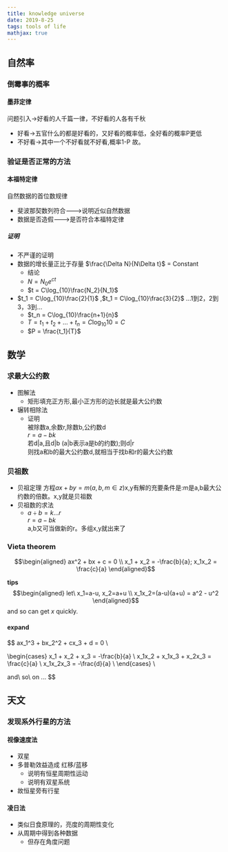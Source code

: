 ```yaml
---
title: knowledge universe
date: 2019-8-25
tags: tools of life
mathjax: true
---
```



## 自然率
### 倒霉事的概率
#### 墨菲定律
问题引入->好看的人千篇一律，不好看的人各有千秋
- 好看->五官什么的都是好看的，又好看的概率低，全好看的概率P更低
- 不好看->其中一个不好看就不好看,概率1-P
故。

### 验证是否正常的方法
#### 本福特定律
自然数据的首位数规律
- 斐波那契数列符合--->说明近似自然数据
- 数据是否造假--->是否符合本福特定律
##### 证明
- 不严谨的证明
- 数据的增长量正比于存量 $\frac{\Delta N}{N\Delta t}$ = Constant
    - 结论
    - $N = N_0e^{ct}$
    - $t = C\log_{10}\frac{N_2}{N_1}$
- $t_1 = C\log_{10}\frac{2}{1}$ ,$t_1 = C\log_{10}\frac{3}{2}$ ...1到2，2到3，3到... 
    - $t_n = C\log_{10}\frac{n+1}{n}$
    - $T = t_1+t_2+...+t_n = C\log_{10}{10} = C$
    - $P = \frac{t_1}{T}$ 

## 数学
### 求最大公约数
- 图解法
    - 矩形填充正方形,最小正方形的边长就是最大公约数
- 辗转相除法
    - 证明  
    被除数a,余数r,除数b,公约数d  
    $r=a-bk$  
    若d|a,且d|b (a|b表示a是b的约数);则d|r  
    则找a和b的最大公约数d,就相当于找b和r的最大公约数  

### 贝祖数
- 贝祖定理
方程$ax+by=m(a,b,m\in z)$x,y有解的充要条件是:m是a,b最大公约数的倍数。x,y就是贝祖数
- 贝祖数的求法
    - $a\div{b}=k...r$  
    $r = a-bk$  
    a,b又可当做新的r。多组x,y就出来了

### Vieta theorem
$$\begin{aligned}
ax^2 + bx + c = 0 \\
x_1 + x_2 = -\frac{b}{a};  x_1x_2 = \frac{c}{a}
\end{aligned}$$

**tips**
$$\begin{aligned}
let\ x_1=a-u, x_2=a+u \\
x_1x_2=(a-u)(a+u) = a^2 - u^2
\end{aligned}$$
and so can get $x$ quickly.

#### expand
$$
ax_1^3 + bx_2^2 + cx_3 + d = 0 \\

\begin{cases}
x_1 + x_2 + x_3 = -\frac{b}{a} \\
x_1x_2 + x_1x_3 + x_2x_3 = \frac{c}{a} \\
x_1x_2x_3 = -\frac{d}{a} \\
\end{cases} \\

and\ so\ on ...
$$


## 天文
### 发现系外行星的方法
#### 视像速度法
- 双星
- 多普勒效益造成 红移/蓝移
    - 说明有恒星周期性运动
    - 说明有双星系统
- 故恒星旁有行星

#### 凌日法
- 类似日食原理的，亮度的周期性变化
- 从周期中得到各种数据
    - 但存在角度问题

